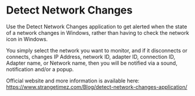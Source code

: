 # Detect Network Changes
Use the Detect Network Changes application to get alerted when the state of a network changes in Windows, rather than having to check the network icon in Windows.

You simply select the network you want to monitor, and if it disconnects or connects, changes IP Address, network ID, adapter ID, connection ID, Adapter name, or Network name, then you will be notified via a sound, notification and/or a popup.

Official website and more information is available here: https://www.strangetimez.com/Blog/detect-network-changes-application/
